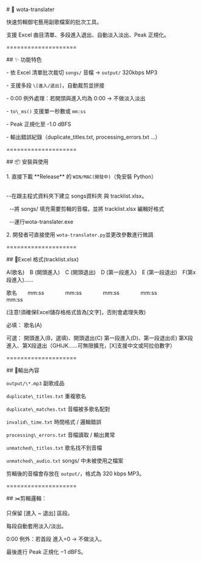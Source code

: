 \# 🎵 wota-translater

快速剪輯御宅藝用副歌檔案的批次工具。  

支援 Excel 曲目清單、多段進入退出、自動淡入淡出、Peak 正規化。

====================

\## ✨ 功能特色

\- 依 Excel 清單批次裁切 `songs/` 音檔 → `output/` 320kbps MP3

\- 支援多段 `\[進入/退出]`，自動裁剪並拼接

\- 0:00 例外處理：若開頭與進入均為 0:00 → 不做淡入淡出

\- `to\_ms()` 支援單一秒數或 `mm:ss`

\- Peak 正規化至 -1.0 dBFS

\- 輸出錯誤紀錄（duplicate\_titles.txt, processing\_errors.txt ...）

====================

\## 📦 安裝與使用

1\. 直接下載 \*\*Release\*\* 的 `WIN/MAC(開發中)`（免安裝 Python）

&nbsp;	
	--在跟主程式資料夾下建立 songs資料夾 與 tracklist.xlsx。



&nbsp;	--將 songs/ 填充需要剪輯的音檔，並將 tracklist.xlsx 編輯好格式



&nbsp;	--運行wota-translater.exe



2\. 開發者可直接使用 `wota-translater.py`並更改參數進行微調

====================

\## 📄Excel 格式(tracklist.xlsx)

A(歌名)　B (開頭進入)　C (開頭退出)　D (第一段進入)　E (第一段退出)　F(第x段進入)……

歌名　　mm:ss　　　　mm:ss　　　　mm:ss　　　　mm:ss　　　　　mm:ss        

(注意!須確保Excel儲存格格式皆為[文字]，否則會處理失敗)


必填：
歌名(A)

可選：
開頭進入(B，選填)、開頭退出(C)
第一段進入(D)、第一段退出(E)
第X段進入、第X段退出（GHIJK……可無限擴充，[X]支援中文或阿拉伯數字）

====================

\## 📑輸出內容



`output/\*.mp3`
副歌成品


`duplicate\_titles.txt`
重複歌名

`duplicate\_matches.txt`
音檔被多歌名配對

`invalid\_time.txt`
時間格式 / 邏輯錯誤

`processing\_errors.txt`
音檔讀取 / 輸出異常

`unmatched\_titles.txt`
歌名找不到音檔

`unmatched\_audio.txt`
songs/ 中未被使用之檔案


剪輯後的音檔會存放在 `output/`，格式為 320 kbps MP3。


====================


\## ✂️剪輯邏輯：



只保留 \[進入 ~ 退出] 區段。



每段自動套用淡入/淡出。



0:00 例外：若首段 進入=0 → 不做淡入。



最後進行 Peak 正規化 −1 dBFS。















